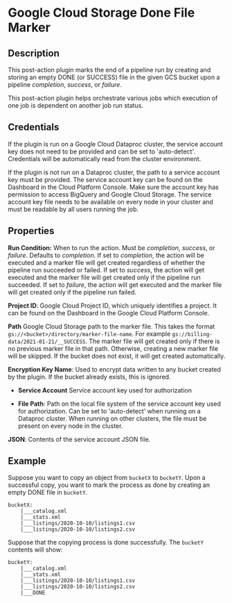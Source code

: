 # Google Cloud Storage Done File Marker

Description
-----------
This post-action plugin marks the end of a pipeline run by creating and storing an empty DONE (or SUCCESS) file in the 
given GCS bucket upon a pipeline *completion*, *success*, or *failure*.

This post-action plugin helps orchestrate various jobs which execution of one job is dependent on another job run 
status.

Credentials
-----------
If the plugin is run on a Google Cloud Dataproc cluster, the service account key does not need to be
provided and can be set to 'auto-detect'.
Credentials will be automatically read from the cluster environment.

If the plugin is not run on a Dataproc cluster, the path to a service account key must be provided.
The service account key can be found on the Dashboard in the Cloud Platform Console.
Make sure the account key has permission to access BigQuery and Google Cloud Storage.
The service account key file needs to be available on every node in your cluster and
must be readable by all users running the job.

Properties
----------
**Run Condition:** When to run the action. Must be *completion*, *success*, or *failure*. Defaults to *completion*.
If set to *completion*, the action will be executed and a marker file will get created regardless of whether the
 pipeline run succeeded or failed.
If set to *success*, the action will get executed and the marker file will get created only if the pipeline run
 succeeded.
If set to *failure*, the action will get executed and the marker file will get created only if the pipeline run
 failed.

**Project ID**: Google Cloud Project ID, which uniquely identifies a project.
It can be found on the Dashboard in the Google Cloud Platform Console.

**Path** Google Cloud Storage path to the marker file. This takes the format `gs://<bucket>/directory/marker-file-name`. 
For example `gs://billing-data/2021-01-21/__SUCCESS`. The marker file will get created only if there is no previous
marker file in that path. Otherwise, creating a new marker file will be skipped. If the bucket does not exist, it
will get created automatically.

**Encryption Key Name**: Used to encrypt data written to any bucket created by the plugin.
If the bucket already exists, this is ignored.

* **Service Account**  Service account key used for authorization

* **File Path**: Path on the local file system of the service account key used for
authorization. Can be set to 'auto-detect' when running on a Dataproc cluster.
When running on other clusters, the file must be present on every node in the cluster.

**JSON**: Contents of the service account JSON file.

Example
-------
Suppose you want to copy an object from `bucketX` to `bucketY`. Upon a successful copy, you want to mark the process as 
done by creating an empty DONE file in `bucketY`.  

```
bucketX:
    |___catalog.xml
    |___stats.xml
    |___listings/2020-10-10/listings1.csv
    |___listings/2020-10-10/listings2.csv
```  

Suppose that the copying process is done successfully. The `bucketY` contents will show:

```
bucketY:
    |___catalog.xml
    |___stats.xml
    |___listings/2020-10-10/listings1.csv
    |___listings/2020-10-10/listings2.csv
    |___DONE
```  
